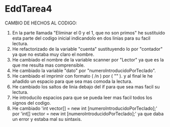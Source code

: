 # EddTarea4

CAMBIO DE HECHOS AL CODIGO:
1. En la parte llamada  "Eliminar el 0 y el 1, que no son primos" he sustituido esta parte del codigo inicial indicandolo en dos linias para su facil lectura.
2. He refactorizado de la variable "cuenta" sustituyendo lo por "contador" ya que no estaba muy claro el nombre.
3. He cambiado el nombre de la variable scanner por "Lector" ya que es la que me resulta mas comprensible.
4. He cambiado la variable "dato" por "numeroIntroducidoPorTeclado".
5. He cambiado el imprimir con formato ( /n ) por ( "" ). y al final le he añadido un espacio para que sea mas comoda la lectura.
6. He cambiado los saltos de linia debajo del if para que sea mas facil su lectura.
7. He introducilo espacios para que se pueda leer mas facil todos los signos del codigo.
8. He cambiado 'int vector[] = new int [numeroIntroducidoPorTeclado];' por 'int[] vector = new int [numeroIntroducidoPorTeclado];' ya que daba un error y estaba mal su sintaxis.
